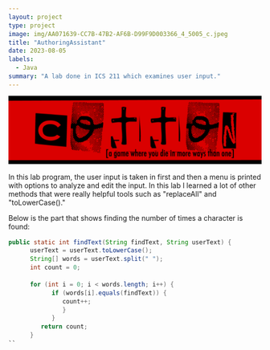 ```yaml
---
layout: project
type: project
image: img/AA071639-CC7B-47B2-AF6B-D99F9D003366_4_5005_c.jpeg
title: "AuthoringAssistant"
date: 2023-08-05
labels:
  - Java
summary: "A lab done in ICS 211 which examines user input."
---
```


<img class="img-fluid" src="../img/cotton/cotton-header.png">

In this lab program, the user input is taken in first and then a menu is printed with options to analyze and edit the input. In this lab I learned a lot of other methods that were really helpful tools such as "replaceAll" and "toLowerCase()." 


Below is the part that shows finding the number of times a character is found:

```Java
public static int findText(String findText, String userText) {
      userText = userText.toLowerCase();
      String[] words = userText.split(" ");
      int count = 0;

      for (int i = 0; i < words.length; i++) {
            if (words[i].equals(findText)) {
               count++;
               }
            }
         return count;
      }
``
